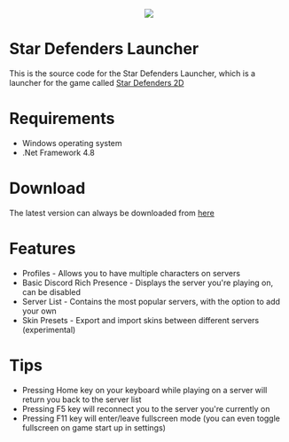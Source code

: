 <p align="center">
 <img src="https://user-images.githubusercontent.com/16761816/204131098-86a80907-b8de-4742-af1d-b4af35d24a86.png">
</p>

# Star Defenders Launcher
This is the source code for the Star Defenders Launcher, which is a launcher for the game called [Star Defenders 2D](https://github.com/Eric-Gurt/StarDefenders2D/)

# Requirements
+ Windows operating system
+ .Net Framework 4.8

# Download
The latest version can always be downloaded from [here](https://github.com/Dawid8plc/StarDefendersLauncher/releases/latest/download/Star.Defenders.Launcher.zip)

# Features
+ Profiles - Allows you to have multiple characters on servers
+ Basic Discord Rich Presence - Displays the server you're playing on, can be disabled
+ Server List - Contains the most popular servers, with the option to add your own
+ Skin Presets - Export and import skins between different servers (experimental)

# Tips
+ Pressing Home key on your keyboard while playing on a server will return you back to the server list
+ Pressing F5 key will reconnect you to the server you're currently on
+ Pressing F11 key will enter/leave fullscreen mode (you can even toggle fullscreen on game start up in settings)
